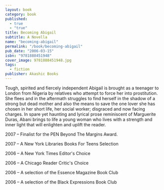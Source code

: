 ```yaml
---
layout: book
category: book
published: 
  - true
  - "true"
title: Becoming Abigail
subtitle: A Novella
name: "becoming-abigail"
permalink: "/book/becoming-abigail"
pub_date: "2006-03-15"
isbn: "9781888451948"
cover_image: 9781888451948.jpg
tags: 
  - fiction
publisher: Akashic Books
---
```


Tough, spirited and fiercely independent Abigail is brought as a teenager to London from Nigeria by relatives who attempt to force her into prostitution. She flees and in the aftermath struggles to find herself in the shadow of a strong but dead mother and also the means to save the one lover she has chosen in her short life, her social worker; disgraced and now facing charges. In spare yet haunting and lyrical prose reminiscent of Marguerite Duras, Abani brings to life a young woman who lives with a strength and inner light that will enlighten and uplift the reader.

2007 – Finalist for the PEN Beyond The Margins Award.

2007 – A New York Libraries Books For Teens Selection

2006 – A New York Times Editor's Choice

2006 – A Chicago Reader Critic's Choice

2006 – A selection of the Essence Magazine Book Club

2006 – A selection of the Black Expressions Book Club